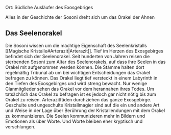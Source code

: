Ort: Südliche Ausläufer des Exosgebriges 

Alles in der Geschichte der Sosoni dreht sich um das Orakel der Ahnen

## Das Seelenorakel
Die Sosoni wissen um die mächtige Eigenschaft des Seelenkristalls [[Magische Kristalle#Arterazit|Arterazit]]. Tief im Herzen des Exosgebirges befindet sich der Seelenorakel. Seit hunderten von Jahren reisen die sterbenden Sosoni zum Altar des Seelenorakels, auf dass ihre Seelen in das Orakel mit aufgenommen werden können. Die Stämme halten dort regelmäßig Tribunal ab um bei wichtigen Entscheidungen das Orakel befragen zu können. Das Orakel liegt tief versteckt in einem Labyrinth in den Tiefen des Exosgebirges und wird streng bewacht. Nur wenige Clanmitglieder sehen das Orakel vor dem herannahen ihres Todes.
Um tatsächlich das Orakel zu befragen ist es jedoch gar nicht nötig bis zum Orakel zu reisen. Arterazitfäden durchziehen das ganze Exosgebirge. Geschulte und ungeschulte Kristallmagier sind auf die ein und andere Art und Weise in der Lage über Berührung der Kristallendungen mit dem Orakel zu kommunizieren.
Die Seelen kommunizieren mehr in Bildern und Emotionen als über Worte. Und Worte bleiben eher kryptisch und verschlungen.